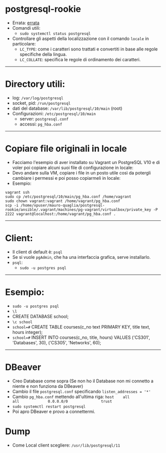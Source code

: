 # postgresql-rookie
* Errata: [errata](https://www.oreilly.com/catalog/errata.csp?isbn=0636920052715)
* Comandi utili:
  * `sudo systemctl status postgresql`
* Controllare gli aspetti della localizzazione con il comando `locale` in particolare:
  * `LC_TYPE`: come i caratteri sono trattati e convertiti in base alle regole specifiche della lingua.
  * `LC_COLLATE`: specifica le regole di ordinamento dei caratteri.
----
# Directory utili:
  * log: `/var/log/postgresql`
  * socket, pid: `/run/postgresql`
  * dati del database: `/var/lib/postgresql/10/main` (root)
* Configurazioni: `/etc/postgresql/10/main`
  * server: `postgresql.conf`
  * accessi: `pg_hba.conf`
----
# Copiare file originali in locale
* Facciamo l'esempio di aver installato su Vagrant un PostgreSQL V10 e di voler poi copiare alcuni suoi file di configurazione in locale:
* Devo andare sulla VM, copiare i file in un posto utile così da potergli cambiare i permessi e poi posso copiarmeli in locale:
* Esempio:
```
vagrant ssh
sudo cp /etc/postgresql/10/main/pg_hba.conf /home/vagrant
sudo chown vagrant:vagrant /home/vagrant/pg_hba.conf
scp -i /home/xpuser/mauro-quaglia/postgresql-rookie/ansible/.vagrant/machines/pg-vagrant/virtualbox/private_key -P 2222 vagrant@localhost:/home/vagrant/pg_hba.conf .
```
----
# Client:
  * Il client di default è: `psql`
  * Se si vuole `pgAdmin`, che ha una interfaccia grafica, serve installarlo. 
* `psql`:
  * `sudo -u postgres psql`
----
# Esempio:
  * `sudo -u postgres psql`
  * `\l`
  * CREATE DATABASE school;
  * `\c school`
  * `school=#` CREATE TABLE courses(c_no text PRIMARY KEY, title text, hours integer);
  * `school=#` INSERT INTO courses(c_no, title, hours) VALUES ('CS301', 'Databases', 30), ('CS305', 'Networks', 60); 
----
# DBeaver
 * Creo Database come sopra (Se non ho il Database non mi connetto a niente e non funziona da DBeaver)
 * Cambio il file `postgresql.conf` specificando `listen_addresses = '*'`
 * Cambio `pg_hba.conf` mettendo all'ultima riga: `host    all             all             0.0.0.0/0               trust`
 * `sudo systemctl restart postgresql`
 * Poi apro DBeaver e provo a connettermi.
# Dump
* Come Local client scegliere: `/usr/lib/postgresql/11`
